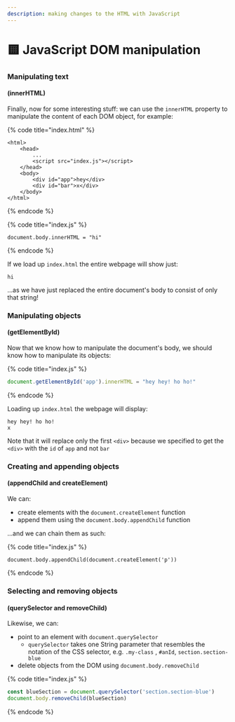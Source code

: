 ```yaml
---
description: making changes to the HTML with JavaScript
---
```


# 🟨 JavaScript DOM manipulation

### Manipulating text

#### (innerHTML)

Finally, now for some interesting stuff: we can use the `innerHTML` property to manipulate the content of each DOM object, for example:

{% code title="index.html" %}
```markup
<html>
    <head>
        ...
        <script src="index.js"></script>
    </head>
    <body>
        <div id="app">hey</div>
        <div id="bar">x</div>        
    </body>
</html>
```
{% endcode %}

{% code title="index.js" %}
```
document.body.innerHTML = "hi"
```
{% endcode %}

If we load up `index.html` the entire webpage will show just:

```
hi
```

...as we have just replaced the entire document's body to consist of only that string!

### Manipulating objects

#### (getElementById)

Now that we know how to manipulate the document's body, we should know how to manipulate its objects:

{% code title="index.js" %}
```javascript
document.getElementById('app').innerHTML = "hey hey! ho ho!"
```
{% endcode %}

Loading up `index.html` the webpage will display:

```
hey hey! ho ho!
x
```

Note that it will replace only the first `<div>` because we specified to get the `<div>` with the `id` of `app` and not `bar`

### Creating and appending objects

#### (appendChild and createElement)

We can:

* create elements with the `document.createElement` function
* append them using the `document.body.appendChild` function

...and we can chain them as such:

{% code title="index.js" %}
```
document.body.appendChild(document.createElement('p'))
```
{% endcode %}

### Selecting and removing objects

#### (querySelector and removeChild)

Likewise, we can:

* point to an element with `document.querySelector`
  * `querySelector` takes one String parameter that resembles the notation of the CSS selector, e.g. `.my-class` , `#anId`, `section.section-blue`
* delete objects from the DOM using `document.body.removeChild`

{% code title="index.js" %}
```javascript
const blueSection = document.querySelector('section.section-blue')
document.body.removeChild(blueSection)
```
{% endcode %}
